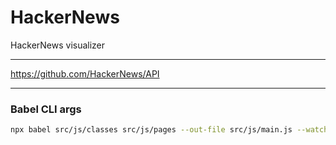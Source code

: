# HackerNews

HackerNews visualizer

---

https://github.com/HackerNews/API


---

### Babel CLI args


```sh
npx babel src/js/classes src/js/pages --out-file src/js/main.js --watch --minified --plugins=@babel/plugin-proposal-class-properties
```